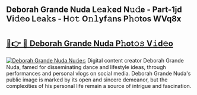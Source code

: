 ## Deborah Grande Nuda L𝚎a𝚔ed N𝚞𝚍e - Part-1jd Vi𝚍𝚎o L𝚎a𝚔s - H𝚘𝚝 O𝚗𝚕yf𝚊ns P𝚑𝚘tos WVq8x

# <h2><a href="http://kf2dco.oniu.top/?m=Deborah+Grande+Nuda">🔗👉 🔴 Deborah Grande Nuda P𝚑ot𝚘𝚜 V𝚒d𝚎o</a></h2>

[![Deborah Grande Nuda Nu𝚍e𝚜](https://i.imgur.com/0qMVB7G.gif)](http://kf2dco.oniu.top/?m=Deborah+Grande+Nuda)
Digital content creator Deborah Grande Nuda, famed for disseminating dance and lifestyle ideas, through performances and personal vlogs on social media. Deborah Grande Nuda's public image is marked by its open and sincere demeanor, but the complexities of his personal life remain a source of intrigue and fascination.  
